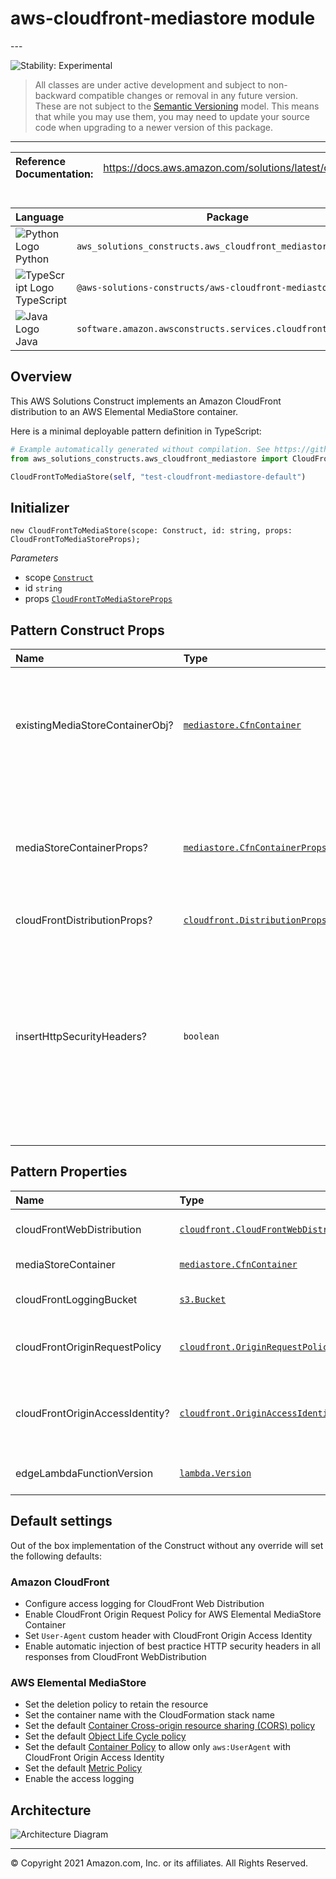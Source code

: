 # aws-cloudfront-mediastore module

<!--BEGIN STABILITY BANNER-->---


![Stability: Experimental](https://img.shields.io/badge/stability-Experimental-important.svg?style=for-the-badge)

> All classes are under active development and subject to non-backward compatible changes or removal in any
> future version. These are not subject to the [Semantic Versioning](https://semver.org/) model.
> This means that while you may use them, you may need to update your source code when upgrading to a newer version of this package.

---
<!--END STABILITY BANNER-->

| **Reference Documentation**:| <span style="font-weight: normal">https://docs.aws.amazon.com/solutions/latest/constructs/</span>|
|:-------------|:-------------|

<div style="height:8px"></div>

| **Language**     | **Package**        |
|:-------------|-----------------|
|![Python Logo](https://docs.aws.amazon.com/cdk/api/latest/img/python32.png) Python|`aws_solutions_constructs.aws_cloudfront_mediastore`|
|![TypeScript Logo](https://docs.aws.amazon.com/cdk/api/latest/img/typescript32.png) TypeScript|`@aws-solutions-constructs/aws-cloudfront-mediastore`|
|![Java Logo](https://docs.aws.amazon.com/cdk/api/latest/img/java32.png) Java|`software.amazon.awsconstructs.services.cloudfrontmediastore`|

## Overview

This AWS Solutions Construct implements an Amazon CloudFront distribution to an AWS Elemental MediaStore container.

Here is a minimal deployable pattern definition in TypeScript:

```python
# Example automatically generated without compilation. See https://github.com/aws/jsii/issues/826
from aws_solutions_constructs.aws_cloudfront_mediastore import CloudFrontToMediaStore

CloudFrontToMediaStore(self, "test-cloudfront-mediastore-default")
```

## Initializer

```text
new CloudFrontToMediaStore(scope: Construct, id: string, props: CloudFrontToMediaStoreProps);
```

*Parameters*

* scope [`Construct`](https://docs.aws.amazon.com/cdk/api/latest/docs/@aws-cdk_core.Construct.html)
* id `string`
* props [`CloudFrontToMediaStoreProps`](#pattern-construct-props)

## Pattern Construct Props

| **Name**     | **Type**        | **Description** |
|:-------------|:----------------|-----------------|
|existingMediaStoreContainerObj?|[`mediastore.CfnContainer`](https://docs.aws.amazon.com/cdk/api/latest/docs/@aws-cdk_aws-mediastore.CfnContainer.html)|Optional user provided MediaStore container to override the default MediaStore container.|
|mediaStoreContainerProps?|[`mediastore.CfnContainerProps`](https://docs.aws.amazon.com/cdk/api/latest/docs/@aws-cdk_aws-mediastore.CfnContainerProps.html)|Optional user provided props to override the default props for the MediaStore Container.|
|cloudFrontDistributionProps?|[`cloudfront.DistributionProps`](https://docs.aws.amazon.com/cdk/api/latest/docs/@aws-cdk_aws-cloudfront.DistributionProps.html)|`any`|Optional user provided props to override the default props for the CloudFront Distribution.|
|insertHttpSecurityHeaders?|`boolean`|Optional user provided props to turn on/off the automatic injection of best practice HTTP security headers in all responses from CloudFront|

## Pattern Properties

| **Name**     | **Type**        | **Description** |
|:-------------|:----------------|-----------------|
|cloudFrontWebDistribution|[`cloudfront.CloudFrontWebDistribution`](https://docs.aws.amazon.com/cdk/api/latest/docs/@aws-cdk_aws-cloudfront.CloudFrontWebDistribution.html)|Returns an instance of cloudfront.CloudFrontWebDistribution created by the construct.|
|mediaStoreContainer|[`mediastore.CfnContainer`](https://docs.aws.amazon.com/cdk/api/latest/docs/@aws-cdk_aws-mediastore.CfnContainer.html)|Returns an instance of mediastore.CfnContainer.|
|cloudFrontLoggingBucket|[`s3.Bucket`](https://docs.aws.amazon.com/cdk/api/latest/docs/@aws-cdk_aws-s3.Bucket.html)|Returns an instance of s3.Bucket as the logging bucket for the CloudFront Web Distribution.|
|cloudFrontOriginRequestPolicy|[`cloudfront.OriginRequestPolicy`](https://docs.aws.amazon.com/cdk/api/latest/docs/@aws-cdk_aws-cloudfront.OriginRequestPolicy.html)|Returns an instance of cloudfront.OriginRequestPolicy created by the construct for the CloudFront Web Distribution.|
|cloudFrontOriginAccessIdentity?|[`cloudfront.OriginAccessIdentity`](https://docs.aws.amazon.com/cdk/api/latest/docs/@aws-cdk_aws-cloudfront.OriginAccessIdentity.html)|Returns an instance of cloudfront.OriginAccessIdentity created by the construct for the CloudFront Web Distribution origin custom headers and the MediaStore Container policy.|
|edgeLambdaFunctionVersion|[`lambda.Version`](https://docs.aws.amazon.com/cdk/api/latest/docs/@aws-cdk_aws-lambda.Version.html)|Returns an instance of the edge Lambda function version created by the pattern.|

## Default settings

Out of the box implementation of the Construct without any override will set the following defaults:

### Amazon CloudFront

* Configure access logging for CloudFront Web Distribution
* Enable CloudFront Origin Request Policy for AWS Elemental MediaStore Container
* Set `User-Agent` custom header with CloudFront Origin Access Identity
* Enable automatic injection of best practice HTTP security headers in all responses from CloudFront WebDistribution

### AWS Elemental MediaStore

* Set the deletion policy to retain the resource
* Set the container name with the CloudFormation stack name
* Set the default [Container Cross-origin resource sharing (CORS) policy](https://docs.aws.amazon.com/mediastore/latest/ug/cors-policy.html)
* Set the default [Object Life Cycle policy](https://docs.aws.amazon.com/mediastore/latest/ug/policies-object-lifecycle.html)
* Set the default [Container Policy](https://docs.aws.amazon.com/mediastore/latest/ug/policies.html) to allow only `aws:UserAgent` with CloudFront Origin Access Identity
* Set the default [Metric Policy](https://docs.aws.amazon.com/mediastore/latest/ug/policies-metric.html)
* Enable the access logging

## Architecture

![Architecture Diagram](architecture.png)

---


© Copyright 2021 Amazon.com, Inc. or its affiliates. All Rights Reserved.
